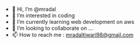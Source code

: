 - 👋 Hi, I’m @mradal
- 👀 I’m interested in coding
- 🌱 I’m currently learning web development on aws
- 💞️ I’m looking to collaborate on ...
- 📫 How to reach me : mradaltiwari98@gmail.com

<!---
mradal/mradal is a ✨ special ✨ repository because its `README.md` (this file) appears on your GitHub profile.
You can click the Preview link to take a look at your changes.
--->
